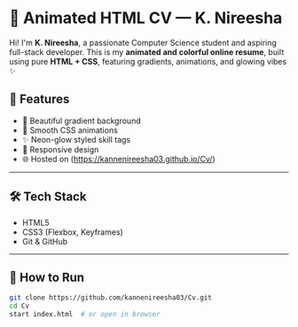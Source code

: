 # 🌟 Animated HTML CV — K. Nireesha

Hi! I'm **K. Nireesha**, a passionate Computer Science student and aspiring full-stack developer. This is my **animated and colorful online resume**, built using pure **HTML + CSS**, featuring gradients, animations, and glowing vibes ✨
## 🚀 Features

- 🎨 Beautiful gradient background
- 💫 Smooth CSS animations
- ✨ Neon-glow styled skill tags
- 📱 Responsive design
- 🌐 Hosted on (https://kannenireesha03.github.io/Cv/)

---

## 🛠️ Tech Stack

- HTML5
- CSS3 (Flexbox, Keyframes)
- Git & GitHub

---

## 📂 How to Run

```bash
git clone https://github.com/kannenireesha03/Cv.git
cd Cv
start index.html  # or open in browser

